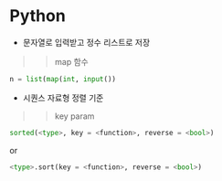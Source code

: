 # Python

- 문자열로 입력받고 정수 리스트로 저장    
>> map 함수
```python
n = list(map(int, input())
```

- 시퀀스 자료형 정렬 기준
>> key param
```python
sorted(<type>, key = <function>, reverse = <bool>)
```
or
```python
<type>.sort(key = <function>, reverse = <bool>)
